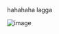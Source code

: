 hahahaha lagga

![image](https://github.com/techLength/Benchy/assets/149573417/7328c698-0874-4f8b-9dd7-bc414f8ada1e)
